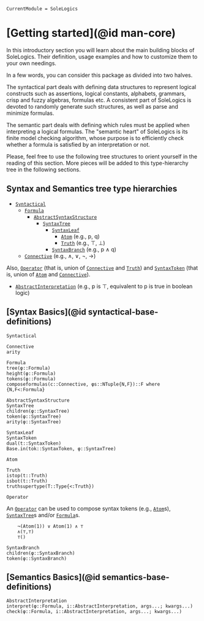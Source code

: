 ```@meta
CurrentModule = SoleLogics
```

# [Getting started](@id man-core)

In this introductory section you will learn about the main building blocks of SoleLogics. Their definition, usage examples and how to customize them to your own needings. 

In a few words, you can consider this package as divided into two halves. 

The syntactical part deals with defining data structures to represent logical constructs such as assertions, logical constants, alphabets, grammars, crisp and fuzzy algebras, formulas etc. A consistent part of SoleLogics is devoted to randomly generate such structures, as well as parse and minimize formulas.

The semantic part deals with defining which rules must be applied when interpreting a logical formulas. The "semantic heart" of SoleLogics is its finite model checking algorithm, whose purpose is to efficiently check whether a formula is satisfied by an interpretation or not.

Please, feel free to use the following tree structures to orient yourself in the reading of this section. More pieces will be added to this type-hierarchy tree in the following sections.

## Syntax and Semantics tree type hierarchies
- [`Syntactical`](@ref)
    - [`Formula`](@ref)
        - [`AbstractSyntaxStructure`](@ref)
            - [`SyntaxTree`](@ref)
                - [`SyntaxLeaf`](@ref)
                    - [`Atom`](@ref) (e.g., p, q)
                    - [`Truth`](@ref) (e.g., ⊤, ⊥)
                - [`SyntaxBranch`](@ref) (e.g., p ∧ q)
    - [`Connective`](@ref) (e.g., ∧, ∨, ¬, →)

Also, [`Operator`](@ref) (that is, union of [`Connective`](@ref) and [`Truth`](@ref)) and [`SyntaxToken`](@ref) (that is, union of [`Atom`](@ref) and [`Connective`](@ref)).  

- [`AbstractInterpretation`](@ref) (e.g., p is ⊤, equivalent to p is true in boolean logic)
        
## [Syntax Basics](@id syntactical-base-definitions)

```@docs
Syntactical

Connective
arity

Formula
tree(φ::Formula)
height(φ::Formula)
tokens(φ::Formula)
composeformulas(c::Connective, φs::NTuple{N,F})::F where {N,F<:Formula}

AbstractSyntaxStructure
SyntaxTree
children(φ::SyntaxTree)
token(φ::SyntaxTree)
arity(φ::SyntaxTree)

SyntaxLeaf
SyntaxToken
dual(t::SyntaxToken)
Base.in(tok::SyntaxToken, φ::SyntaxTree)

Atom

Truth
istop(t::Truth)
isbot(t::Truth)
truthsupertype(T::Type{<:Truth})
```

```@docs
Operator
```
An [`Operator`](@ref) can be used to compose syntax tokens (e.g., [`Atom`](@ref)s), [`SyntaxTree`](@ref)s and/or [`Formula`](@ref)s.

```julia-repl
    ¬(Atom(1)) ∨ Atom(1) ∧ ⊤
    ∧(⊤,⊤)
    ⊤()
```

```@docs
SyntaxBranch
children(φ::SyntaxBranch)
token(φ::SyntaxBranch)
```

## [Semantics Basics](@id semantics-base-definitions)
```@docs
AbstractInterpretation
interpret(φ::Formula, i::AbstractInterpretation, args...; kwargs...)
check(φ::Formula, i::AbstractInterpretation, args...; kwargs...)
```